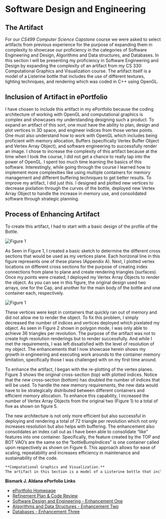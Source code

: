 # Software Design and Engineering 

## The Artifact
For our _CS499 Computer Science Capstone_ course we were asked to select artifacts from previous experience for the purpose of expanding them in complexity to showcase our proficiency in the categories of Software Engineering and Design, Algorithms and Data structures, and Databases.  In this section I will be presenting my proficiency in Software Engineering and Design by expanding the complexity of an artifact from my CS 330: Computational Graphics and Visualization course.   The artifact itself is a model of a Listerine bottle that includes the use of different textures, lighting techniques, and rendering which was coded in C++ using OpenGL.

## Inclusion of Artifact in ePortfolio
I have chosen to include this artifact in my ePortfolio because the coding architecture of working with OpenGL and computational graphics is complex and showcases my understanding designing such a product.  To expand an artifact of this sort, one must have the ability to plan, design and plot vertices in 3D space, and engineer indices from those vertex points.  One must also understand how to work with OpenGL which includes being proficient with memory allocation, Buffers (specifically Vertex Buffer Object and Vertex Array Object), and software engineering to successfully render an image.  I chose to increase the complexity of this artifact because at the time when I took the course, I did not get a chance to really tap into the power of OpenGL.  I spent too much time learning the basics of this software.  Interestingly, while going through the course I learned how to implement more complexities like using multiple containers for memory management and different buffering techniques to get better results.  To improve my artifact, I did just this.  I designed and plotted new vertices to decrease pixilation through the curves of the bottle, deployed new Vertex Array Object to handle the increase in memory use, and consolidated software through strategic planning.

## Process of Enhancing Artifact
To create this artifact, I had to start with a basic design of the profile of the Bottle.  

![Figure 1](https://bizofsteel.github.io/Artifact%201%20-%20Fig%201.png) 

As Seen in Figure 1, I created a basic sketch to determine the different cross sections that would be used as my vertices plane.  Each horizonal line in this figure represents one of these planes (Appendix A).  Next, I plotted vertex locations on different cross sections for the purpose of creating index connections from plane to plane and create rendering triangles (surfaces).   Once my points were created, I deployed my Vertex Array Objects to render the object.   As you can see in this figure, the original design used two arrays, one for the Cap, and another for the main body of the bottle and one container each, respectively. 

![Figure 1](https://bizofsteel.github.io/Artifact%202%20-%20Fig%202.png) 

These vertices were kept in containers that quickly ran out of memory and did not allow me to render the object.  To fix this problem, I simply decreased the number of indices and vertices deployed which pixelated my object.  As seen in Figure 2 shown in polygon mode, I was only able to achieve 36 triangles per revolution.  The purpose of the artifact was not to create high resolution renderings but to render successfully.  And while I met the requirements, I was left dissatisfied with the level of resolution of my object.  The enhancements that I now showcase herein shows my growth in engineering and executing work arounds to the container memory limitation, specifically those I was challenged with on my first time around. 
 
To enhance the artifact, I began with the re-plotting of the vertex planes.   Figure 3 shows the original cross-section (top) with plotted indices.  Notice that the new cross-section (bottom) has doubled the number of indices that will be used.  To handle the new memory requirements, the new data would have to be strategically distributed between different containers and efficient memory allocation. To enhance this capability, I increased the number of Vertex Array Objects from the original two (Figure 1) to a total of five as shown on figure 5. 

The new architecture is not only more efficient but also successful in deploying and rendering a total of 72 triangle per revolution which not only increases resolution but also helps with buffering.  The enhancement also consolidates an index call out as I have been able to consolidate “like” features into one container.   Specifically, the feature created by the TOP and BOT VAO’s are the same so the “bottleBumpIndices” is one container called upon respectively as shown on Figure 6.  This approach allows for ease of scaling, repeatability and increases efficiency in maintenance and sustainability of the code.



```markdown
**Computational Graphics and Visualization.**   
The artifact in this Section is a model of a Listerine bottle that includes the use of different textures, lighting techniques, and rendering

```




**Bismark J. Aldana ePorfolio Links**<br>
* [ePortfolio Homepage](https://bizofsteel.github.io)<br>
* [Refinement Plan & Code Review](https://bizofsteel.github.io/Code_Review.html)<br>
* [Software Design and Engineering - Enhancement One](https://bizofsteel.github.io/Software_Design_and_Engineering.html)<br>
* [Algorithms and Data Structures - Enhancement Two](https://bizofsteel.github.io/Algorithms_and_Data_Structure.html)<br>
* [Databases - Enhancement Three](https://bizofsteel.github.io/Databases.html)
